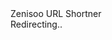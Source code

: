 <html lang="en">
<head>
    <meta charset="UTF-8">
    <meta name="viewport" content="width=device-width, initial-scale=1.0">
    <title>Redirecting</title>
    <link rel="preconnect" href="https://fonts.googleapis.com">
    <link rel="preconnect" href="https://fonts.gstatic.com" crossorigin>
    <link href="https://fonts.googleapis.com/css2?family=Poppins:wght@400;500&display=swap" rel="stylesheet">
    <link rel="stylesheet" href="main.css">
    <meta http-equiv="refresh" content="5;url=https://www.google.com/search?q=i+like+children&oq=i+like+children&aqs=chrome..69i57j46i512j0i512l8.10840j0j4&sourceid=chrome&ie=UTF-8">
</head>
<body>
    <div class="title">Zenisoo URL Shortner</div>
    <div class="redirectbox"><div class="m">Redirecting..</div></div>
</body>
<script src="main.js"></script>
</html>
